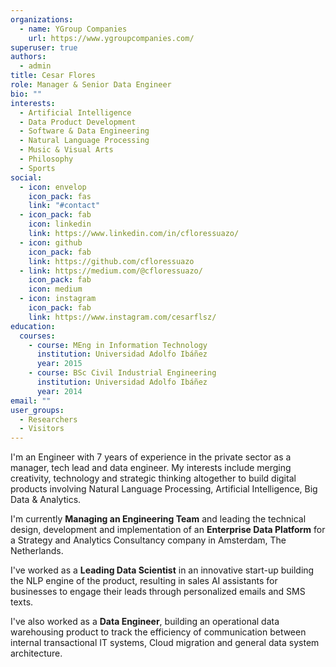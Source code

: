 ```yaml
---
organizations:
  - name: YGroup Companies
    url: https://www.ygroupcompanies.com/
superuser: true
authors:
  - admin
title: Cesar Flores
role: Manager & Senior Data Engineer
bio: ""
interests:
  - Artificial Intelligence
  - Data Product Development
  - Software & Data Engineering
  - Natural Language Processing
  - Music & Visual Arts
  - Philosophy
  - Sports
social:
  - icon: envelop
    icon_pack: fas
    link: "#contact"
  - icon_pack: fab
    icon: linkedin
    link: https://www.linkedin.com/in/cfloressuazo/
  - icon: github
    icon_pack: fab
    link: https://github.com/cfloressuazo
  - link: https://medium.com/@cfloressuazo/
    icon_pack: fab
    icon: medium
  - icon: instagram
    icon_pack: fab
    link: https://www.instagram.com/cesarflsz/
education:
  courses:
    - course: MEng in Information Technology
      institution: Universidad Adolfo Ibáñez
      year: 2015
    - course: BSc Civil Industrial Engineering
      institution: Universidad Adolfo Ibáñez
      year: 2014
email: ""
user_groups:
  - Researchers
  - Visitors
---
```

I'm an Engineer with 7 years of experience in the private sector as a manager, tech lead and data engineer. My interests include merging creativity, technology and strategic thinking altogether to build digital products involving Natural Language Processing, Artificial Intelligence, Big Data & Analytics.

I'm currently **Managing an Engineering Team** and leading the technical design, development and implementation of an **Enterprise Data Platform** for a Strategy and Analytics Consultancy company in Amsterdam, The Netherlands.

I've worked as a **Leading Data Scientist** in an innovative start-up building the NLP engine of the product, resulting in sales AI assistants for businesses to engage their leads through personalized emails and SMS texts.

I've also worked as a **Data Engineer**, building an operational data warehousing product to track the efficiency of communication between internal transactional IT systems, Cloud migration and general data system architecture.